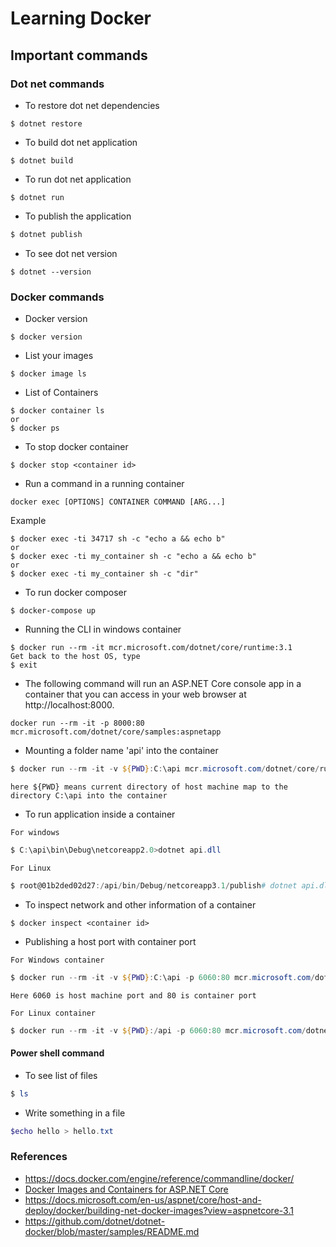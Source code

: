 # Learning Docker

## Important commands
### Dot net commands

* To restore dot net dependencies
```
$ dotnet restore
```

* To build dot net application  
```
$ dotnet build
```

* To run dot net application  
```
$ dotnet run
```

* To publish the application
```powershell
$ dotnet publish
```

* To see dot net version
```
$ dotnet --version
```
### Docker commands

* Docker version 
```
$ docker version
```

* List your images
```
$ docker image ls
```

* List of Containers
```
$ docker container ls
or
$ docker ps
```

* To stop docker container
```
$ docker stop <container id>
```

* Run a command in a running container
```
docker exec [OPTIONS] CONTAINER COMMAND [ARG...]
```
Example
```
$ docker exec -ti 34717 sh -c "echo a && echo b"
or
$ docker exec -ti my_container sh -c "echo a && echo b"
or 
$ docker exec -ti my_container sh -c "dir"
```
* To run docker composer
```
$ docker-compose up
```

* Running the CLI in windows container
```
$ docker run --rm -it mcr.microsoft.com/dotnet/core/runtime:3.1
Get back to the host OS, type
$ exit
```

* The following command will run an ASP.NET Core console app in a container that you can access in your web browser at http://localhost:8000.
```
docker run --rm -it -p 8000:80 mcr.microsoft.com/dotnet/core/samples:aspnetapp
````

* Mounting a folder name 'api' into the container 
```powershell
$ docker run --rm -it -v ${PWD}:C:\api mcr.microsoft.com/dotnet/core/runtime:3.1
```
```text
here ${PWD} means current directory of host machine map to the directory C:\api into the container
```

* To run application inside a container 
```text
For windows
```
```powershell
$ C:\api\bin\Debug\netcoreapp2.0>dotnet api.dll
```
```text
For Linux
```
```powershell
$ root@01b2ded02d27:/api/bin/Debug/netcoreapp3.1/publish# dotnet api.dll
```

* To inspect network and other information of a container
```text
$ docker inspect <container id>
```

* Publishing a host port with container port 
```text
For Windows container
```
```powershell
$ docker run --rm -it -v ${PWD}:C:\api -p 6060:80 mcr.microsoft.com/dotnet/core/aspnet:3.1  
```
```text
Here 6060 is host machine port and 80 is container port
```
```text
For Linux container
```
```powershell
$ docker run --rm -it -v ${PWD}:/api -p 6060:80 mcr.microsoft.com/dotnet/core/aspnet:3.1      
```

#### Power shell command 
* To see list of files
```powershell
$ ls  
```

* Write something in a file 
```powershell
$echo hello > hello.txt
```


### References 
* https://docs.docker.com/engine/reference/commandline/docker/
* [Docker Images and Containers for ASP.NET Core](https://app.pluralsight.com/library/courses/docker-images-containers-aspdotnet-core/table-of-contents)
* https://docs.microsoft.com/en-us/aspnet/core/host-and-deploy/docker/building-net-docker-images?view=aspnetcore-3.1
* https://github.com/dotnet/dotnet-docker/blob/master/samples/README.md
